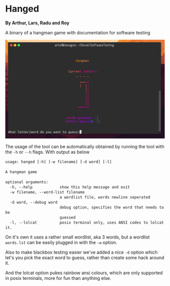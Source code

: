 # Hanged

**By Arthur, Lars, Radu and Roy**

A binary of a hangman game with documentation for software testing

![a screenshot of hangman](test.png)


The usage of the tool can be automatically obtained by running the tool
with the `-h` or `--h` flags. With output as below

```
usage: hanged [-h] [-w filename] [-d word] [-l]

A hangman game

optional arguments:
  -h, --help            show this help message and exit
  -w filename, --word-list filename
                        a wordlist file, words newline seperated
  -d word, --debug word
                        debug option, specifies the word that needs to be
                        guessed
  -l, --lolcat          posix terminal only, uses ANSI codes to lolcat it.
```

On it's own it uses a rather small wordlist, aka 3 words, but a wordlist `words.lst`
can be easily plugged in with the `-w` option.

Also to make blackbox testing easier we've added a nice `-d` option which let's
you pick the exact word to guess, rather than create some hack around it.

And the lolcat option pukes rainbow ansi colours, which are only supported in
posix terminals, more for fun than anything else.

